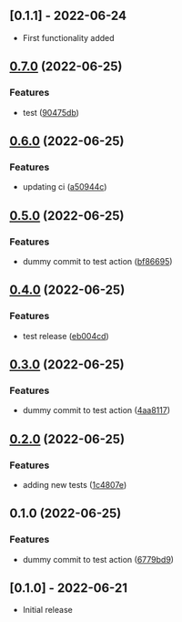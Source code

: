## [0.1.1] - 2022-06-24

- First functionality added

## [0.7.0](https://www.github.com/TimHi/Compelementary-Color/compare/v0.6.0...v0.7.0) (2022-06-25)


### Features

* test ([90475db](https://www.github.com/TimHi/Compelementary-Color/commit/90475db7a6b65740e69d02004b058531aa86497c))

## [0.6.0](https://www.github.com/TimHi/Compelementary-Color/compare/v0.5.0...v0.6.0) (2022-06-25)


### Features

* updating ci ([a50944c](https://www.github.com/TimHi/Compelementary-Color/commit/a50944c43d0dc3d3f996557b325a96ce17920aba))

## [0.5.0](https://www.github.com/TimHi/Compelementary-Color/compare/v0.4.0...v0.5.0) (2022-06-25)


### Features

* dummy commit to test action ([bf86695](https://www.github.com/TimHi/Compelementary-Color/commit/bf8669576ce8bb18f423d5d840353cee657a1fdd))

## [0.4.0](https://www.github.com/TimHi/Compelementary-Color/compare/v0.3.0...v0.4.0) (2022-06-25)


### Features

* test release ([eb004cd](https://www.github.com/TimHi/Compelementary-Color/commit/eb004cd523dbed9bf20d2b2d33eb0f4e1410771c))

## [0.3.0](https://www.github.com/TimHi/Compelementary-Color/compare/v0.2.0...v0.3.0) (2022-06-25)


### Features

* dummy commit to test action ([4aa8117](https://www.github.com/TimHi/Compelementary-Color/commit/4aa81179154c56334191525e4dccb5ca054ea440))

## [0.2.0](https://www.github.com/TimHi/Compelementary-Color/compare/v0.1.0...v0.2.0) (2022-06-25)


### Features

* adding new tests ([1c4807e](https://www.github.com/TimHi/Compelementary-Color/commit/1c4807e2a762d084bd0e089c0b09c31b2854b2b1))

## 0.1.0 (2022-06-25)


### Features

* dummy commit to test action ([6779bd9](https://www.github.com/TimHi/Compelementary-Color/commit/6779bd92d9621a8ba1a63e1868ae4f9f82fab89a))

## [0.1.0] - 2022-06-21

- Initial release
